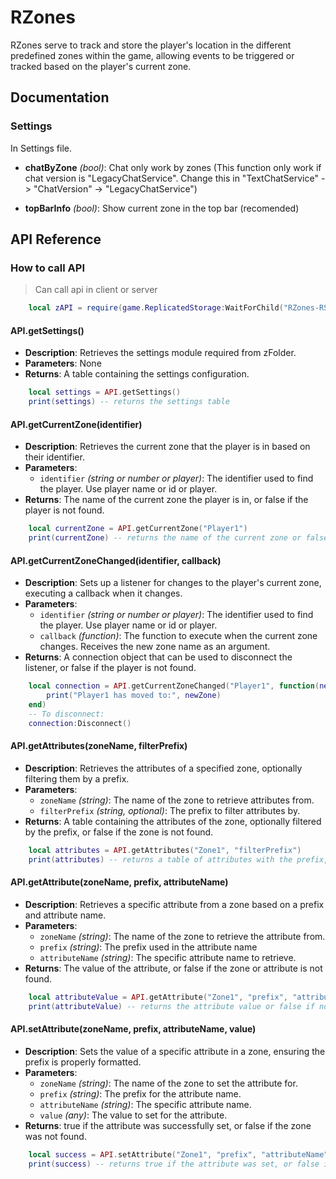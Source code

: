 # RZones
RZones serve to track and store the player's location in the different predefined zones within the game, allowing events to be triggered or tracked based on the player's current zone.

## Documentation

### Settings
In Settings file.
- **chatByZone** _(bool)_: Chat only work by zones (This function only work if chat version is "LegacyChatService". Change this in "TextChatService" -> "ChatVersion" -> "LegacyChatService")

- **topBarInfo** _(bool)_: Show current zone in the top bar (recomended)

## API Reference

### How to call API
> Can call api in client or server
```lua
    local zAPI = require(game.ReplicatedStorage:WaitForChild("RZones-RS").API)
```

#### API.getSettings()
- **Description**: Retrieves the settings module required from zFolder.
- **Parameters**: None
- **Returns**: A table containing the settings configuration.

```lua
    local settings = API.getSettings()
    print(settings) -- returns the settings table
```

#### API.getCurrentZone(identifier)

- **Description**: Retrieves the current zone that the player is in based on their identifier.
- **Parameters**: 
    - `identifier` _(string or number or player)_: The identifier used to find the player. Use player name or id or player.
- **Returns**: The name of the current zone the player is in, or false if the player is not found.

```lua
    local currentZone = API.getCurrentZone("Player1")
    print(currentZone) -- returns the name of the current zone or false if not found
```

#### API.getCurrentZoneChanged(identifier, callback)
- **Description**: Sets up a listener for changes to the player's current zone, executing a callback when it changes.
- **Parameters**: 
    - `identifier` _(string or number or player)_: The identifier used to find the player. Use player name or id or player.
    - `callback` _(function)_: The function to execute when the current zone changes. Receives the new zone name as an argument.
- **Returns**: A connection object that can be used to disconnect the listener, or false if the player is not found.

```lua
    local connection = API.getCurrentZoneChanged("Player1", function(newZone)
        print("Player1 has moved to:", newZone)
    end)
    -- To disconnect:
    connection:Disconnect()
```

#### API.getAttributes(zoneName, filterPrefix)
- **Description**: Retrieves the attributes of a specified zone, optionally filtering them by a prefix.
- **Parameters**: 
    - `zoneName` _(string)_: The name of the zone to retrieve attributes from. 
    - `filterPrefix` _(string, optional)_: The prefix to filter attributes by.
- **Returns**: A table containing the attributes of the zone, optionally filtered by the prefix, or false if the zone is not found.

```lua
    local attributes = API.getAttributes("Zone1", "filterPrefix")
    print(attributes) -- returns a table of attributes with the prefix, or all attributes if no prefix is provided
```

#### API.getAttribute(zoneName, prefix, attributeName)
- **Description**: Retrieves a specific attribute from a zone based on a prefix and attribute name.
- **Parameters**: 
    - `zoneName` _(string)_: The name of the zone to retrieve the attribute from. 
    - `prefix` _(string)_: The prefix used in the attribute name 
    - `attributeName` _(string)_: The specific attribute name to retrieve.
- **Returns**: The value of the attribute, or false if the zone or attribute is not found.

```lua
    local attributeValue = API.getAttribute("Zone1", "prefix", "attributeName")
    print(attributeValue) -- returns the attribute value or false if not found
```

#### API.setAttribute(zoneName, prefix, attributeName, value)
- **Description**: Sets the value of a specific attribute in a zone, ensuring the prefix is properly formatted.
- **Parameters**:
    - `zoneName` _(string)_: The name of the zone to set the attribute for.
    - `prefix` _(string)_: The prefix for the attribute name.
    - `attributeName` _(string)_: The specific attribute name.
    - `value` _(any)_: The value to set for the attribute.
- **Returns**: true if the attribute was successfully set, or false if the zone was not found.

```lua
    local success = API.setAttribute("Zone1", "prefix", "attributeName", "newValue")
    print(success) -- returns true if the attribute was set, or false if the zone was not found
```